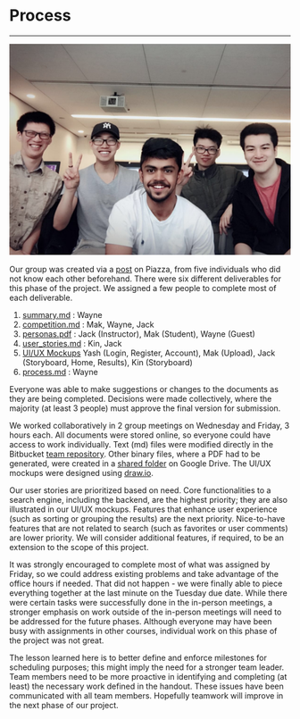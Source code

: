 # Process
--------------------

![Group Picture](./group_picture.jpeg)

Our group was created via a [post](https://piazza.com/class/jh9m0ftgr8l6x0?cid=13) on Piazza, from five individuals who did not know each other beforehand. There were six different deliverables for this phase of the project. We assigned a few people to complete most of each deliverable.

1. [summary.md](./summary.md) : Wayne
2. [competition.md](./competition.md) : Mak, Wayne, Jack
3. [personas.pdf](./personas.pdf) : Jack (Instructor), Mak (Student), Wayne (Guest)
4. [user_stories.md](./user_stories.md) : Kin, Jack
5. [UI/UX Mockups](./UI-UX-Storyboard.pdf) Yash (Login, Register, Account), Mak (Upload), Jack (Storyboard, Home, Results), Kin (Storyboard)
6. [process.md](./process.md) : Wayne

Everyone was able to make suggestions or changes to the documents as they are being completed. Decisions were made collectively, where the majority (at least 3 people) must approve the final version for submission.

We worked collaboratively in 2 group meetings on Wednesday and Friday, 3 hours each. All documents were stored online, so everyone could have access to work individually. Text (md) files were modified directly in the Bitbucket [team repository](./). Other binary files, where a PDF had to be generated, were created in a [shared folder](https://drive.google.com/drive/folders/1Vp_EavrXJuBndS51qNz5HwQQOdFwQoiO) on Google Drive. The UI/UX mockups were designed using [draw.io](https://www.draw.io/).

Our user stories are prioritized based on need. Core functionalities to a search engine, including the backend, are the highest priority; they are also illustrated in our UI/UX mockups. Features that enhance user experience (such as sorting or grouping the results) are the next priority. Nice-to-have features that are not related to search (such as favorites or user comments) are lower priority. We will consider additional features, if required, to be an extension to the scope of this project.

It was strongly encouraged to complete most of what was assigned by Friday, so we could address existing problems and take advantage of the office hours if needed. That did not happen - we were finally able to piece everything together at the last minute on the Tuesday due date. While there were certain tasks were successfully done in the in-person meetings, a stronger emphasis on work outside of the in-person meetings will need to be addressed for the future phases. Although everyone may have been busy with assignments in other courses, individual work on this phase of the project was not great.


The lesson learned here is to better define and enforce milestones for scheduling purposes; this might imply the need for a stronger team leader. Team members need to be more proactive in identifying and completing (at least) the necessary work defined in the handout. These issues have been communicated with all team members. Hopefully teamwork will improve in the next phase of our project.
